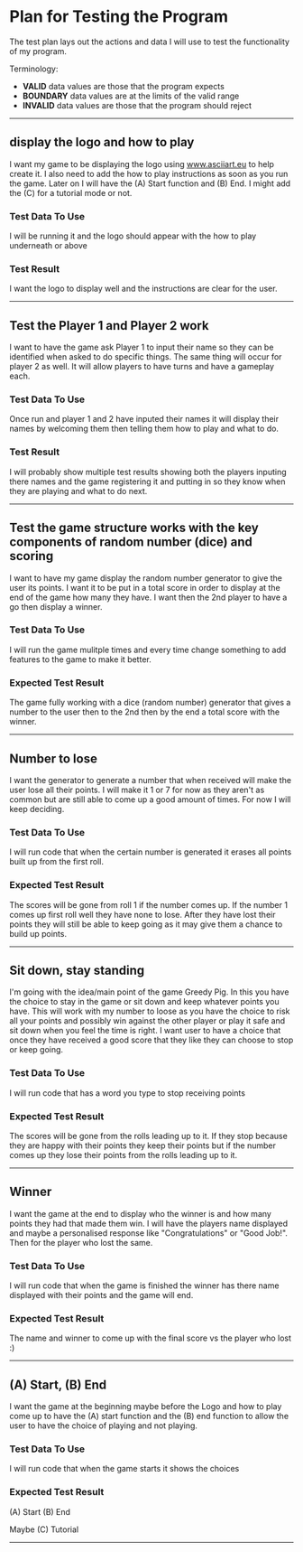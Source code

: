 # Plan for Testing the Program

The test plan lays out the actions and data I will use to test the functionality of my program.

Terminology:

- **VALID** data values are those that the program expects
- **BOUNDARY** data values are at the limits of the valid range
- **INVALID** data values are those that the program should reject

---

## display the logo and how to play

I want my game to be displaying the logo using www.asciiart.eu to help create it. 
I also need to add the how to play instructions as soon as you run the game. Later on I will have 
the (A) Start function and (B) End. I might add the (C) for a tutorial mode or not.

### Test Data To Use

I will be running it and the logo should appear with the how to play underneath or above

### Test Result

I want the logo to display well and the instructions are clear for the user.

---

## Test the Player 1 and Player 2 work

I want to have the game ask Player 1 to input their name so they can be identified when asked to do specific things. The same thing will occur for player 2 as well.
It will allow players to have turns and have a gameplay each.

### Test Data To Use

Once run and player 1 and 2 have inputed their names it will display their names by welcoming them then telling them how to play and what to do.

### Test Result
I will probably show multiple test results showing both the players inputing there names and the game registering it and putting
in so they know when they are playing and what to do next.

---

## Test the game structure works with the key components of random number (dice) and scoring

I want to have my game display the random number generator to give the user its points. I want it to be put in a total
score in order to display at the end of the game how many they have. I want then the 2nd player to have a go then display a winner.

### Test Data To Use

I will run the game mulitple times and every time change something to add features to the game to make it better.

### Expected Test Result

The game fully working with a dice (random number) generator that gives a number to the user then to the 2nd then by the end
a total score with the winner.

---

## Number to lose

I want the generator to generate a number that when received will make the user lose all their points. I will make
it 1 or 7 for now as they aren't as common but are still able to come up a good amount of times. For now I will keep deciding.

### Test Data To Use

I will run code that when the certain number is generated it erases all points built up from the first roll.

### Expected Test Result

The scores will be gone from roll 1 if the number comes up. If the number 1 comes up first roll well they have none to lose.
After they have lost their points they will still be able to keep going as it may give them a chance to build up points.

---

## Sit down, stay standing

I'm going with the idea/main point of the game Greedy Pig. In this you have the choice to stay in the game
or sit down and keep whatever points you have. This will work with my number to loose as you have the choice
to risk all your points and possibly win against the other player or play it safe and sit down when you feel
the time is right. I want user to have a choice that once they have received a good score that they like they
can choose to stop or keep going.

### Test Data To Use

I will run code that has a word you type to stop receiving points

### Expected Test Result
 
The scores will be gone from the rolls leading up to it. If they stop because they are happy with their points 
they keep their points but if the number comes up they lose their points from the rolls leading up to it.

---

## Winner

I want the game at the end to display who the winner is and how many points they had that made them win. I will have
the players name displayed and maybe a personalised response like "Congratulations" or "Good Job!". Then for the
player who lost the same.

### Test Data To Use

I will run code that when the game is finished the winner has there name displayed with their points and the game will end.

### Expected Test Result
The name and winner to come up with the final score vs the player who lost :)

---

## (A) Start, (B) End

I want the game at the beginning maybe before the Logo and how to play come up to have the (A) start function
and the (B) end function to allow the user to have the choice of playing and not playing.

### Test Data To Use

I will run code that when the game starts it shows the choices

### Expected Test Result
(A) Start
(B) End

Maybe (C) Tutorial

---
